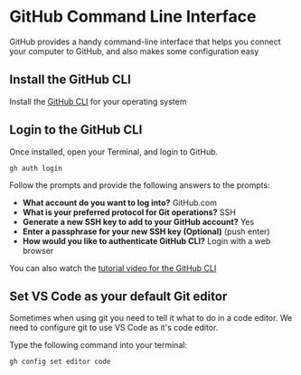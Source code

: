 # GitHub Command Line Interface

GitHub provides a handy command-line interface that helps you connect your computer to GitHub, and also makes some configuration easy

## Install the GitHub CLI

Install the [GitHub CLI](https://github.com/cli/cli#installation) for your operating system

## Login to the GitHub CLI

Once installed, open your Terminal, and login to GitHub.

```shell
gh auth login
```

Follow the prompts and provide the following answers to the prompts:

- **What account do you want to log into?** GitHub.com
- **What is your preferred protocol for Git operations?** SSH
- **Generate a new SSH key to add to your GitHub account?** Yes
- **Enter a passphrase for your new SSH key (Optional)** (push enter)
- **How would you like to authenticate GitHub CLI?** Login with a web browser

You can also watch the [tutorial video for the GitHub CLI](https://www.loom.com/share/96e4794d3ec6475285d23781bcdeef3e)

## Set VS Code as your default Git editor

Sometimes when using git you need to tell it what to do in a code editor. We need to configure git to use VS Code as it's code editor. 

Type the following command into your terminal:

```shell
gh config set editor code
```